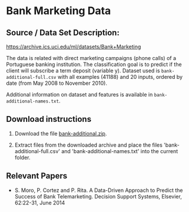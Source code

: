# Bank Marketing Data

## Source / Data Set Description:
<https://archive.ics.uci.edu/ml/datasets/Bank+Marketing>

The data is related with direct marketing campaigns (phone calls) of a Portuguese banking institution. The classification goal is to predict if the client will subscribe a term deposit (variable y). Dataset used is `bank-additional-full.csv` with all examples (41188) and 20
inputs, ordered by date (from May 2008 to November 2010).

Additional information on dataset and features is available in `bank-additional-names.txt`.

## Download instructions

1. Download the file [bank-additional.zip](https://archive.ics.uci.edu/ml/machine-learning-databases/00222/bank-additional.zip).

2. Extract files from the downloaded archive and place the files 'bank-additional-full.csv' and 'bank-additional-names.txt' into the current folder.

## Relevant Papers

* S. Moro, P. Cortez and P. Rita. A Data-Driven Approach to Predict the Success of Bank Telemarketing. Decision Support Systems, Elsevier, 62:22-31, June 2014